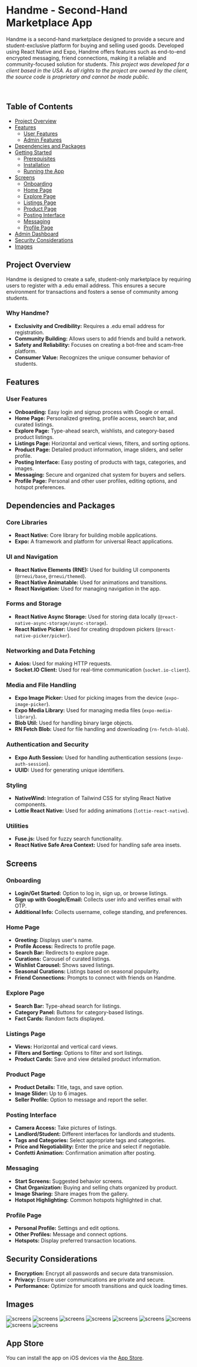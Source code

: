 # Handme - Second-Hand Marketplace App

Handme is a second-hand marketplace designed to provide a secure and student-exclusive platform for buying and selling used goods. Developed using React Native and Expo, Handme offers features such as end-to-end encrypted messaging, friend connections, making it a reliable and community-focused solution for students. _This project was developed for a client based in the USA. As all rights to the project are owned by the client, the source code is proprietary and cannot be made public._

<img src="https://res.cloudinary.com/db670bhmc/image/upload/v1716962930/Screenshot_2024-05-29-10-16-15-67_e2470e577e7b8861c2b301eabc35adc8_zijpyf.jpg" style="width:0%; height:0%; opacity: 0"/>
<img src="https://res.cloudinary.com/db670bhmc/image/upload/v1716962959/Screenshot_2024-05-29-10-16-26-05_e2470e577e7b8861c2b301eabc35adc8_pkg8bb.jpg" style="width:0%; height:0%; opacity: 0"/>
<img src="https://res.cloudinary.com/db670bhmc/image/upload/v1716962989/Screenshot_2024-05-29-10-16-48-33_e2470e577e7b8861c2b301eabc35adc8_gv3g3s.jpg" style="width:0%; height:0%; opacity: 0"/>

## Table of Contents

- [Project Overview](#project-overview)
- [Features](#features)
  - [User Features](#user-features)
  - [Admin Features](#admin-features)
- [Dependencies and Packages](#dependencies-and-packages)
- [Getting Started](#getting-started)
  - [Prerequisites](#prerequisites)
  - [Installation](#installation)
  - [Running the App](#running-the-app)
- [Screens](#screens)
  - [Onboarding](#onboarding)
  - [Home Page](#home-page)
  - [Explore Page](#explore-page)
  - [Listings Page](#listings-page)
  - [Product Page](#product-page)
  - [Posting Interface](#posting-interface)
  - [Messaging](#messaging)
  - [Profile Page](#profile-page)
- [Admin Dashboard](#admin-dashboard)
- [Security Considerations](#security-considerations)
- [Images](#images)

## Project Overview

Handme is designed to create a safe, student-only marketplace by requiring users to register with a .edu email address. This ensures a secure environment for transactions and fosters a sense of community among students.

### Why Handme?

- **Exclusivity and Credibility:** Requires a .edu email address for registration.
- **Community Building:** Allows users to add friends and build a network.
- **Safety and Reliability:** Focuses on creating a bot-free and scam-free platform.
- **Consumer Value:** Recognizes the unique consumer behavior of students.

## Features

### User Features

- **Onboarding:** Easy login and signup process with Google or email.
- **Home Page:** Personalized greeting, profile access, search bar, and curated listings.
- **Explore Page:** Type-ahead search, wishlists, and category-based product listings.
- **Listings Page:** Horizontal and vertical views, filters, and sorting options.
- **Product Page:** Detailed product information, image sliders, and seller profile.
- **Posting Interface:** Easy posting of products with tags, categories, and images.
- **Messaging:** Secure and organized chat system for buyers and sellers.
- **Profile Page:** Personal and other user profiles, editing options, and hotspot preferences.

## Dependencies and Packages

### Core Libraries

- **React Native:** Core library for building mobile applications.
- **Expo:** A framework and platform for universal React applications.

### UI and Navigation

- **React Native Elements (RNE):** Used for building UI components (`@rneui/base`, `@rneui/themed`).
- **React Native Animatable:** Used for animations and transitions.
- **React Navigation:** Used for managing navigation in the app.

### Forms and Storage

- **React Native Async Storage:** Used for storing data locally (`@react-native-async-storage/async-storage`).
- **React Native Picker:** Used for creating dropdown pickers (`@react-native-picker/picker`).

### Networking and Data Fetching

- **Axios:** Used for making HTTP requests.
- **Socket.IO Client:** Used for real-time communication (`socket.io-client`).

### Media and File Handling

- **Expo Image Picker:** Used for picking images from the device (`expo-image-picker`).
- **Expo Media Library:** Used for managing media files (`expo-media-library`).
- **Blob Util:** Used for handling binary large objects.
- **RN Fetch Blob:** Used for file handling and downloading (`rn-fetch-blob`).

### Authentication and Security

- **Expo Auth Session:** Used for handling authentication sessions (`expo-auth-session`).
- **UUID:** Used for generating unique identifiers.

### Styling

- **NativeWind:** Integration of Tailwind CSS for styling React Native components.
- **Lottie React Native:** Used for adding animations (`lottie-react-native`).

### Utilities

- **Fuse.js:** Used for fuzzy search functionality.
- **React Native Safe Area Context:** Used for handling safe area insets.

## Screens

### Onboarding

- **Login/Get Started:** Option to log in, sign up, or browse listings.
- **Sign up with Google/Email:** Collects user info and verifies email with OTP.
- **Additional Info:** Collects username, college standing, and preferences.

### Home Page

- **Greeting:** Displays user's name.
- **Profile Access:** Redirects to profile page.
- **Search Bar:** Redirects to explore page.
- **Curations:** Carousel of curated listings.
- **Wishlist Carousel:** Shows saved listings.
- **Seasonal Curations:** Listings based on seasonal popularity.
- **Friend Connections:** Prompts to connect with friends on Handme.

### Explore Page

- **Search Bar:** Type-ahead search for listings.
- **Category Panel:** Buttons for category-based listings.
- **Fact Cards:** Random facts displayed.


### Listings Page

- **Views:** Horizontal and vertical card views.
- **Filters and Sorting:** Options to filter and sort listings.
- **Product Cards:** Save and view detailed product information.

### Product Page

- **Product Details:** Title, tags, and save option.
- **Image Slider:** Up to 6 images.
- **Seller Profile:** Option to message and report the seller.

### Posting Interface

- **Camera Access:** Take pictures of listings.
- **Landlord/Student:** Different interfaces for landlords and students.
- **Tags and Categories:** Select appropriate tags and categories.
- **Price and Negotiability:** Enter the price and select if negotiable.
- **Confetti Animation:** Confirmation animation after posting.

### Messaging

- **Start Screens:** Suggested behavior screens.
- **Chat Organization:** Buying and selling chats organized by product.
- **Image Sharing:** Share images from the gallery.
- **Hotspot Highlighting:** Common hotspots highlighted in chat.

### Profile Page

- **Personal Profile:** Settings and edit options.
- **Other Profiles:** Message and connect options.
- **Hotspots:** Display preferred transaction locations.

## Security Considerations

- **Encryption:** Encrypt all passwords and secure data transmission.
- **Privacy:** Ensure user communications are private and secure.
- **Performance:** Optimize for smooth transitions and quick loading times.

## Images

![screens](https://res.cloudinary.com/db670bhmc/image/upload/v1716960261/lu419tr0fwx672k3alu8.png)
![screens](https://res.cloudinary.com/db670bhmc/image/upload/v1716960259/c4byd2pthyzbicbjhuqw.png)
![screens](https://res.cloudinary.com/db670bhmc/image/upload/v1716960259/kkvpegydkedbl4ha65jy.png)
![screens](https://res.cloudinary.com/db670bhmc/image/upload/v1716960259/tlby8we4ritdqklnoeom.png)
![screens](https://res.cloudinary.com/db670bhmc/image/upload/v1716960261/aj0mxtdc3ipt2b1pgckm.png)
![screens](https://res.cloudinary.com/db670bhmc/image/upload/v1716960259/atoatz4vguvd1ivatzmc.png)
![screens](https://res.cloudinary.com/db670bhmc/image/upload/v1716960259/c4ztkjuf2qriphu9j6ik.png)
![screens](https://res.cloudinary.com/db670bhmc/image/upload/v1716960259/p0nfpzxy6nxechbbywfa.png)
![screens](https://res.cloudinary.com/db670bhmc/image/upload/v1716960259/tr2iu1h3ljrz1xqwe92w.png)

## App Store

You can install the app on iOS devices via the [App Store](https://apps.apple.com/in/app/handme/id6480402318).
